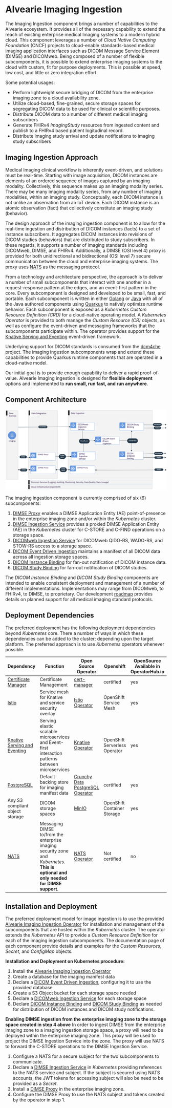 # Alvearie Imaging Ingestion
  The Imaging Ingestion component brings a number of capabilities to the Alvearie ecosystem.  It provides all of the necessary capability to extend the reach of existing enterprise medical Imaging systems to a modern hybrid cloud.  This component leverages a number of *Cloud Native Computing Foundation* (CNCF) projects to cloud-enable standards-based medical imaging application interfaces such as DICOM Message Service Element (DIMSE) and DICOMweb.  Being composed of a number of flexible subcomponents, it is possible to extend enterprise imaging systems to the cloud with custom, fit for purpose deployments.  This is possible at speed, low cost, and little or zero integration effort.  
  
Some potential usages:

  - Perform lightweight secure bridging of DICOM from the enterprise imaging zone to a cloud availability zone.
  - Utilize cloud-based, fine-grained, secure storage spaces for segregating DICOM data to be used for clinical or scientific purposes.
  - Distribute DICOM data to a number of different medical imaging subscribers
  - Generate FHIRv4 *ImagingStudy* resources from ingested content and publish to a FHIRv4 based patient logitudinal record.
  - Distribute imaging study arrival and update notifications to imaging study subscribers


## Imaging Ingestion Approach
  Medical Imaging clinical workflow is inherently event-driven, and solutions must be real-time.  Starting with image acquisition, DICOM instances are elements of an ordered sequence of images captured by an imaging modality.  Collectively, this sequence makes up an imaging modality series.  There may be many imaging modality series, from any number of imaging modalities, within an imaging study.    Conceptually, each DICOM instance is not unlike an observation from an IoT device.  Each DICOM instance is an atomic observation (fact) that collectively constitute an imaging study (behavior).  

The design approach of the imaging ingestion component is to allow for the real-time ingestion and distribution of DICOM instances (facts) to a set of instance subscribers.  It aggregates DICOM instances into revisions of DICOM studies (behaviors) that are distributed to study subscribers.  In these regards, it supports a number of imaging standards including DICOMweb, DIMSE, and FHIRv4.  Additionally, a DIMSE (OSI level 4) proxy is provided for both unidirectional and bidirectional (OSI level 7) secure communication between the cloud and enterprise imaging systems.  The proxy uses [NATS](https://nats.io) as the messaging protocol.

From a technology and architecture perspective, the approach is to deliver a number of small subcomponents that interact with one another in a request-response pattern at the edges, and an event-first pattern in the core.  Every subcomponent is designed and developed to be small, fast, and portable.  Each subcomponent is written in either [Golang](https://golang.org) or [Java](https://www.java.com) with all of the Java authored components using [Quarkus](https://quarkus.io) to natively optimize runtime behavior.  Each subcomponent is exposed as a *Kubernetes Custom Resource Definition (CRD)* for a cloud-native operating model.  A *Kubernetes Operator* is provided to both manage the *Custom Resource (CR)*  objects, as well as configure the event-driven and messaging frameworks that the subcomponents participate within.  The operator provides support for the [Knative Serving and Eventing](https://knative.dev) event-driven framework.

Underlying support for DICOM standards is consumed from the [dcm4che](https://www.dcm4che.org) project.  The imaging ingestion subcomponents wrap and extend these capabilities to provide Quarkus runtime components that are operated in a cloud-native model.

Our initial goal is to provide enough capability to deliver a rapid proof-of-value. Alvearie Imaging ingestion is designed for **flexible deployment** options and implemented to **run small, run fast, and run anywhere**.

## Component Architecture
![AlvearieImagingIngestionArchitecture](docs/images/architecture.png)

The imaging ingestion component is currently comprised of six (6) subcomponents:
  
  1. [DIMSE Proxy](docs/dimse-proxy/overview.md) enables a DIMSE Application Entity (AE) point-of-presence in the enterprise imaging zone and/or within the *Kubernetes* cluster.  
  2. [DIMSE Ingestion Service](docs/dimse-ingestion-service/overview.md) provides a proxied DIMSE Application Entity (AE) in the *Kubernetes* cluster for C-STORE and C-FIND operations on a storage space.
  3. [DICOMweb Ingestion Service](docs/dicomweb-ingestion-service/overview.md) for DICOMweb QIDO-RS, WADO-RS, and STOW-RS access to a storage space.
  4. [DICOM Event Driven Ingestion](docs/event-driven-ingestion/overview.md) maintains a manifest of all DICOM data across all ingestion storage spaces.
  5. [DICOM Instance Binding](docs/dicom-instance-binding/overview.md) for fan-out notification of DICOM instance data.
  6. [DICOM Study Binding](docs/dicom-study-binding/overview.md) for fan-out notification of DICOM studies.
  
 The *DICOM Instance Binding* and *DICOM Study Binding* components are intended to enable consistent deployment and management of a number of different implementations.  Implementations may range from DICOMweb, to FHIRv4, to DIMSE, to proprietary.  Our development [roadmap](docs/roadmap.md) provides details on planned support for all medical imaging standard protocols.


## Deployment Dependencies
  The preferred deployment has the following deployment dependencies beyond *Kubernetes* core.  There a number of ways in which these dependencies can be added to the cluster; depending upon the target platform.  The preferred approach is to use *Kubernetes* operators whenever possible. 

  
| Dependency               | Function  |  Open Source Operator          | Openshift |  OpenSource Available in OperatorHub.io | Deployment Example  |
|--------------------------|-----------|------------------------------|-----------------------------|----------------------|---------------------------------------------|
|[Certificate Manager](https://cert-manager.io)| Certificate Management  | [cert-manager](https://github.com/jetstack/cert-manager) | certified | yes | |
| [Istio](https://istio.io)| Service mesh for Knative and service security overlay| [Istio Operator](https://github.com/istio/istio/tree/master/operator) |OpenShift Service Mesh |  yes | |
|[Knative Serving and Eventing](https://knative.dev/docs/serving)| Serving elastic scalable microservices and Event-first interaction patterns between microservices | [Knative Operator](https://github.com/knative/operator) | OpenShift Serverless Operator | yes | | 
|[PostgreSQL](https://www.postgresql.org)| Default backing store for imaging manifest data | [Crunchy Data PostgreSQL Operator ](https://github.com/CrunchyData/postgres-operator) | certified | yes | |
|Any S3 compliant object storage | DICOM storage spaces| [MinIO](https://github.com/minio/minio-operator) | OpenShift Container Storage |  yes |  |
|[NATS](https://nats.io)| Messaging DIMSE to/from the enterprise imaging security zone and *Kubernetes*.  **This is optional and only needed for DIMSE support**.| [NATS Operator](https://github.com/nats-io/nats-operator) |Not certified |  no | [example](examples/nats/README.md) |



## Installation and Deployment
  The preferred deployment model for image ingestion is to use the provided [Alvearie Imaging Ingestion Operator](imaging-ingestion-operator) for installation and management of the subcomponents that are hosted within the *Kubernetes* cluster.  The operator extends the *Kubernetes* API to provide a *Custom Resource Definition* for each of the imaging ingestion subcomponents.  The documentation page of each component provide details and examples for the *Custom Resources*, *Secret*, and *ConfigMap* objects. 

**Installation and Deployment on Kubernetes procedure:**
  1. Install the [Alvearie Imaging Ingestion Operator](imaging-ingestion-operator) 
  2. Create a database for the imaging manifest data
  3. Declare a [DICOM Event Driven Ingestion](docs/event-driven-ingestion/overview.md), configuring it to use the provided  database
  4. Create a S3 Object bucket for each storage space needed
  5. Declare a [DICOMweb Ingestion Service](docs/dicomweb-ingestion-service/overview.md) for each storage space
  6. Declare [DICOM Instance Binding](docs/dicom-instance-binding/overview.md) and [DICOM Study Binding](docs/dicom-study-binding/overview.md) as needed for distribution of DICOM instances and DICOM study notifications.


**Enabling DIMSE ingestion from the enterprise imaging zone to the storage space created in step 4 above**
  In order to ingest DIMSE from the enterprise imaging zone to a imaging ingestion storage space, a proxy will need to be deployed within the enterprise imaging zone.  This proxy will be used to project the DIMSE Ingestion Service into the zone.  The proxy will use NATS to forward the C-STORE operations to the DIMSE Ingestion Service. 

  1. Configure a NATS for a secure subject for the two subcomponents to communicate.
  2. Declare a [DIMSE Ingestion Service](docs/dimse-ingestion-service/overview.md) in *Kubernetes* providing references to the NATS service and subject.  If the subject is secured using NATS accounts, the JWT tokens for accessing subject will also be need to be provided as a *Secret*.
  3. Install a [DIMSE Proxy](docs/dimse-proxy/overview.md) in the enterprise imaging zone.
  4. Configure the DIMSE Proxy to use the NATS subject and tokens created by the operator in step 1.

  

